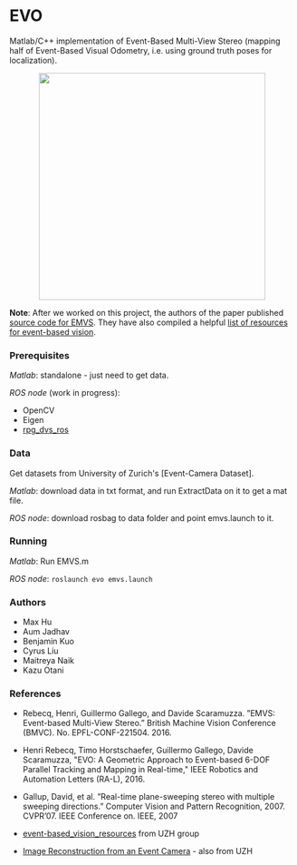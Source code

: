 # EVO

Matlab/C++ implementation of Event-Based Multi-View Stereo (mapping half of Event-Based Visual Odometry, i.e. using ground truth poses for localization). 

<center>
<img src="doc/results/office_depth_map_kf1.png" width="400"/>
</center>

**Note**: After we worked on this project, the authors of the paper published [source code for EMVS](https://github.com/uzh-rpg/rpg_emvs). They have also compiled a helpful [list of resources for event-based vision](https://github.com/uzh-rpg/event-based_vision_resources).  

### Prerequisites

_Matlab_: standalone - just need to get data.

_ROS node_ (work in progress):

* OpenCV
* Eigen
* [rpg_dvs_ros](https://github.com/uzh-rpg/rpg_dvs_ros)

### Data

Get datasets from University of Zurich's [Event-Camera Dataset].

_Matlab_: download data in txt format, and run ExtractData on it to get a mat file.

_ROS node_: download rosbag to data folder and point emvs.launch to it.

### Running

_Matlab_: Run EMVS.m

_ROS node_: `roslaunch evo emvs.launch`

### Authors

* Max Hu
* Aum Jadhav
* Benjamin Kuo
* Cyrus Liu
* Maitreya Naik
* Kazu Otani

### References

* Rebecq, Henri, Guillermo Gallego, and Davide Scaramuzza. ”EMVS: Event-based Multi-View Stereo.” British Machine Vision Conference (BMVC). No. EPFL-CONF-221504. 2016.

* Henri Rebecq, Timo Horstschaefer, Guillermo Gallego, Davide Scaramuzza, "EVO: A Geometric Approach to Event-based 6-DOF Parallel Tracking and Mapping in Real-time," IEEE Robotics and Automation Letters (RA-L), 2016.

* Gallup, David, et al. ”Real-time plane-sweeping stereo with multiple sweeping directions.” Computer Vision and Pattern Recognition, 2007. CVPR’07. IEEE Conference on. IEEE, 2007

* [event-based_vision_resources](https://github.com/uzh-rpg/event-based_vision_resources) from UZH group
* [Image Reconstruction from an Event Camera](https://github.com/uzh-rpg/rpg_image_reconstruction_from_events) - also from UZH
